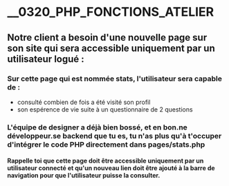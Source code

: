 # __0320_PHP_FONCTIONS_ATELIER

## Notre client a besoin d'une nouvelle page sur son site qui sera accessible uniquement par un utilisateur logué :

### Sur cette page qui est nommée stats, l'utilisateur sera capable de : 
- consulté combien de fois a été visité son profil
- son espérence de vie suite à un questionnaire de 2 questions

### L'équipe de designer a déjà bien bossé, et en bon.ne développeur.se backend que tu es, tu n'as plus qu'à t'occuper d'intégrer le code PHP directement dans pages/stats.php

#### Rappelle toi que cette page doit être accessible uniquement par un utilisateur connecté et qu'un nouveau lien doit être ajouté à la barre de navigation pour que l'utilisateur puisse la consulter.
